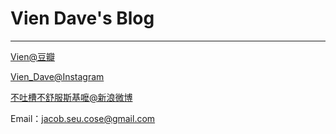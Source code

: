 # Vien Dave's Blog
---
[Vien@豆瓣](http://www.douban.com/people/54279294/)

[Vien_Dave@Instagram](http://instagram.com/vien_dave)

[不吐槽不舒服斯基嚒@新浪微博](http://weibo.com/u/1843172481)

Email：jacob.seu.cose@gmail.com
